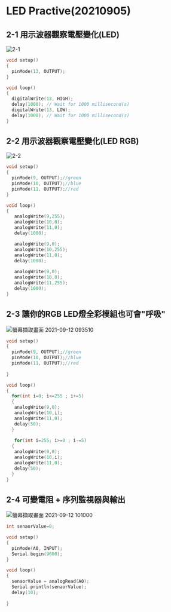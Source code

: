 # LED Practive(20210905)

## 2-1 用示波器觀察電壓變化(LED)
![2-1](https://user-images.githubusercontent.com/89327055/132112984-f5d5f45a-b77e-4860-b8de-55ee05787e6f.png)
````C
void setup()
{
  pinMode(13, OUTPUT);
}

void loop()
{
  digitalWrite(13, HIGH);
  delay(1000); // Wait for 1000 millisecond(s)
  digitalWrite(13, LOW);
  delay(1000); // Wait for 1000 millisecond(s)
}
````
##
## 2-2 用示波器觀察電壓變化(LED RGB)
![2-2](https://user-images.githubusercontent.com/89327055/132113003-9e744cc8-185a-49b7-b906-f4dece747151.png)
````C
void setup()
{
  pinMode(9, OUTPUT);//green
  pinMode(10, OUTPUT);//blue
  pinMode(11, OUTPUT);//red
}

void loop()
{
   analogWrite(9,255);
   analogWrite(10,0);
   analogWrite(11,0);
   delay(1000);

   analogWrite(9,0);
   analogWrite(10,255);
   analogWrite(11,0);
   delay(1000);
  
   analogWrite(9,0);
   analogWrite(10,0);
   analogWrite(11,255);
   delay(1000);
}
````
##
## 2-3 讓你的RGB LED燈全彩模組也可會"呼吸"
![螢幕擷取畫面 2021-09-12 093510](https://user-images.githubusercontent.com/89327055/132967769-7846b7d8-e7de-4a7f-b1b1-d92adbcef9c1.png)
````C
void setup()
{
  pinMode(9, OUTPUT);//green
  pinMode(10, OUTPUT);//blue
  pinMode(11, OUTPUT);//red
  
}

void loop()
{
  for(int i=0; i<=255 ; i+=5)
  {
   analogWrite(9,0);
   analogWrite(10,i);
   analogWrite(11,0);
   delay(50);
  }
  
   for(int i=255; i>=0 ; i-=5)
  {
   analogWrite(9,0);
   analogWrite(10,i);
   analogWrite(11,0);
   delay(50);
  }
}
````
##
## 2-4 可變電阻 + 序列監視器與輸出
![螢幕擷取畫面 2021-09-12 101000](https://user-images.githubusercontent.com/89327055/132969140-088b86c2-85c6-402a-8383-74589b4f3792.png)
````C
int senaorValue=0;

void setup()
{
  pinMode(A0, INPUT);
  Serial.begin(9600);
}

void loop()
{
  senaorValue = analogRead(A0);
  Serial.println(senaorValue);
  delay(10);
  
}
````
